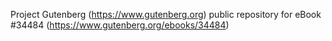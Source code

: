 Project Gutenberg (https://www.gutenberg.org) public repository for eBook #34484 (https://www.gutenberg.org/ebooks/34484)
